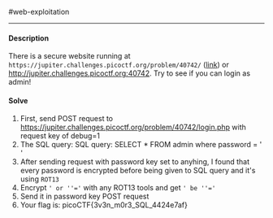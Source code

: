 #web-exploitation
<hr>

#### Description

There is a secure website running at `https://jupiter.challenges.picoctf.org/problem/40742/` ([link](https://jupiter.challenges.picoctf.org/problem/40742/)) or http://jupiter.challenges.picoctf.org:40742. Try to see if you can login as admin!

#### Solve
1.  First, send POST request to https://jupiter.challenges.picoctf.org/problem/40742/login.php with request key of debug=1
2. The SQL query: SQL query: SELECT * FROM admin where password = ' '
3.  After sending request with password key set to anyhing, I found that every password is encrypted before being given to SQL query and it's using `ROT13`
4. Encrypt `' or ''='` with any ROT13 tools and get `' be ''='`
5. Send it in password key POST request
6. Your flag is: picoCTF{3v3n_m0r3_SQL_4424e7af}